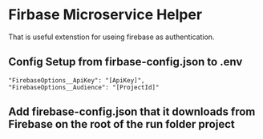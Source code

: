 # Firbase Microservice Helper
That is useful extenstion for useing firebase as authentication. 
## Config Setup from firbase-config.json to .env
```
"FirebaseOptions__ApiKey": "[ApiKey]", 
"FirebaseOptions__Audience": "[ProjectId]"

```
## Add firebase-config.json that it downloads from Firebase on the root of the run folder project